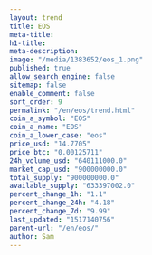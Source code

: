 ```yaml
---
layout: trend
title: EOS
meta-title: 
h1-title: 
meta-description: 
image: "/media/1383652/eos_1.png"
published: true
allow_search_engine: false
sitemap: false
enable_comment: false
sort_order: 9
permalink: "/en/eos/trend.html"
coin_a_symbol: "EOS"
coin_a_name: "EOS"
coin_a_lower_case: "eos"
price_usd: "14.7705"
price_btc: "0.00125711"
24h_volume_usd: "640111000.0"
market_cap_usd: "900000000.0"
total_supply: "900000000.0"
available_supply: "633397002.0"
percent_change_1h: "1.1"
percent_change_24h: "4.18"
percent_change_7d: "9.99"
last_updated: "1517140756"
parent-url: "/en/eos/"
author: Sam
---
```


